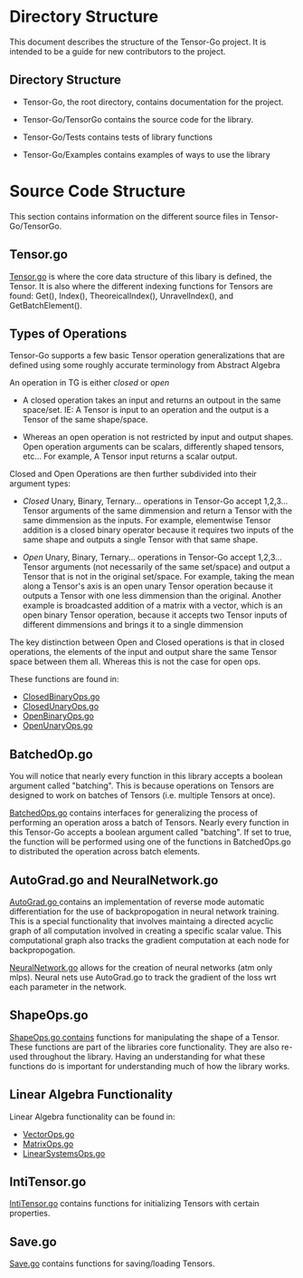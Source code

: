 # Directory Structure

This document describes the structure of the Tensor-Go project. It is intended to be a guide for new contributors to the project.


## Directory Structure

- Tensor-Go, the root directory, contains documentation for the project. 

- Tensor-Go/TensorGo contains the source code for the library.

- Tensor-Go/Tests contains tests of library functions

- Tensor-Go/Examples contains examples of ways to use the library 


# Source Code Structure

This section contains information on the different source files in Tensor-Go/TensorGo.


## Tensor.go
 
[Tensor.go](TensorGo/Tensor.go) is where the core data structure of this libary is defined, the Tensor. It is also where the different indexing functions for Tensors are found: Get(), Index(), TheoreicalIndex(), UnravelIndex(), and GetBatchElement().


## Types of Operations
Tensor-Go supports a few basic Tensor operation generalizations that are defined using some roughly accurate terminology from Abstract Algebra

An operation in TG is either *closed* or *open*

- A closed operation takes an input and returns an outpout in the same space/set. IE: A Tensor is input to an operation and the output is a Tensor of the same shape/space.

- Whereas an open operation is not restricted by input and output shapes. Open operation arguments can be scalars, differently shaped tensors, etc... For example, A Tensor input returns a scalar output.

Closed and Open Operations are then further subdivided into their argument types:

- *Closed* Unary, Binary, Ternary... operations in Tensor-Go accept 1,2,3... Tensor arguments of the same dimmension and return a Tensor with the same dimmension as the inputs. For example, elementwise Tensor addition is a closed binary operator because it requires two inputs of the same shape and outputs a single Tensor with that same shape.

- *Open* Unary, Binary, Ternary... operations in Tensor-Go accept 1,2,3... Tensor arguments (not necessarily of the same set/space) and output a Tensor that is not in the original set/space. For example, taking the mean along a Tensor's axis is an open unary Tensor operation because it outputs a Tensor with one less dimmension than the original. Another example is broadcasted addition of a matrix with a vector, which is an open binary Tensor operation, because it accepts two Tensor inputs of different dimmensions and brings it to a single dimmension

The key distinction between Open and Closed operations is that in closed operations, the elements of the input and output share the same Tensor space between them all. Whereas this is not the case for open ops.

These functions are found in:  
- [ClosedBinaryOps.go](TensorGo/ClosedBinaryOps.go)
- [ClosedUnaryOps.go](TensorGo/ClosedUnaryOps.go)
- [OpenBinaryOps.go](TensorGo/OpenBinaryOps.go)
- [OpenUnaryOps.go](TensorGo/OpenUnaryOps.go)


## BatchedOp.go

You will notice that nearly every function in this library accepts a boolean argument called "batching". This is because operations on Tensors are designed to work on batches of Tensors (i.e. multiple Tensors at once). 

[BatchedOps.go](TensorGo/BatchedOps.go) contains interfaces for generalizing the process of performing an operation aross a batch of Tensors. Nearly every function in this Tensor-Go accepts a boolean argument called "batching". If set to true, the function will be performed using one of the functions in BatchedOps.go to distributed the operation across batch elements.

## AutoGrad.go and NeuralNetwork.go
 [AutoGrad.go ]( TensorGo/AutoGrad.go ) contains an implementation of reverse mode automatic differentiation for the use of backpropogation in neural network training. This is a special functionality that involves maintaing a directed acyclic graph of all computation involved in creating a specific scalar value. This computational graph also tracks the gradient computation at each node for backpropogation. 

 [NeuralNetwork.go](TensorGo/NeuralNetwork.go) allows for the creation of neural networks (atm only mlps). Neural nets use AutoGrad.go to track the gradient of the loss wrt each parameter in the network.


## ShapeOps.go

[ShapeOps.go contains](TensorGo/ShapeOps.go) functions for manipulating the shape of a Tensor. These functions are part of the libraries core functionality. They are also re-used throughout the library. Having an understanding for what these functions do is important for understanding much of how the library works.

## Linear Algebra Functionality

Linear Algebra functionality can be found in:

- [VectorOps.go](TensorGo/VectorOps.go) 
- [MatrixOps.go](TensorGo/MatrixOps.go) 
- [LinearSystemsOps.go](TensorGo/LinearSystemsOps.go)



## IntiTensor.go

[IntiTensor.go](IntiTensor.go) contains functions for initializing Tensors with certain properties. 

## Save.go 

[Save.go](TensorGo/Save.go) contains functions for saving/loading Tensors.